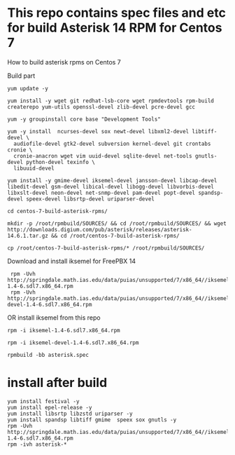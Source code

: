 # This repo contains spec files and etc for build Asterisk 14 RPM for Centos 7
How to build asterisk rpms on Centos 7

Build part
```
yum update -y
```
```
yum install -y wget git redhat-lsb-core wget rpmdevtools rpm-build createrepo yum-utils openssl-devel zlib-devel pcre-devel gcc
```
```
yum -y groupinstall core base "Development Tools"
```
```
yum -y install  ncurses-devel sox newt-devel libxml2-devel libtiff-devel \
  audiofile-devel gtk2-devel subversion kernel-devel git crontabs cronie \
  cronie-anacron wget vim uuid-devel sqlite-devel net-tools gnutls-devel python-devel texinfo \
  libuuid-devel
```
```
yum install -y gmime-devel iksemel-devel jansson-devel libcap-devel libedit-devel gsm-devel libical-devel libogg-devel libvorbis-devel libxslt-devel neon-devel net-snmp-devel pam-devel popt-devel spandsp-devel speex-devel libsrtp-devel uriparser-devel
```
```
cd centos-7-build-asterisk-rpms/
```
```
mkdir -p /root/rpmbuild/SOURCES/ && cd /root/rpmbuild/SOURCES/ && wget http://downloads.digium.com/pub/asterisk/releases/asterisk-14.6.1.tar.gz && cd /root/centos-7-build-asterisk-rpms/
```
```
cp /root/centos-7-build-asterisk-rpms/* /root/rpmbuild/SOURCES/
```
Download and install iksemel for FreePBX 14
```
 rpm -Uvh http://springdale.math.ias.edu/data/puias/unsupported/7/x86_64//iksemel-1.4-6.sdl7.x86_64.rpm
 rpm -Uvh http://springdale.math.ias.edu/data/puias/unsupported/7/x86_64//iksemel-devel-1.4-6.sdl7.x86_64.rpm
```
OR install iksemel from this repo
```
rpm -i iksemel-1.4-6.sdl7.x86_64.rpm

rpm -i iksemel-devel-1.4-6.sdl7.x86_64.rpm
```
```
rpmbuild -bb asterisk.spec
```

# install after build
```
yum install festival -y
yum install epel-release -y
yum install libsrtp libzstd uriparser -y
yum install spandsp libtiff gmime  speex sox gnutls -y
rpm -Uvh http://springdale.math.ias.edu/data/puias/unsupported/7/x86_64//iksemel-1.4-6.sdl7.x86_64.rpm
rpm -ivh asterisk-*
```
